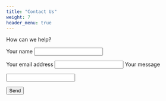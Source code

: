 ```yaml
---
title: "Contact Us"
weight: 7
header_menu: true
---
```


How can we help?

<form class="kwes-form"
  action="https://kwes.io/api/foreign/forms/7YD9S82N91ySqpaVHWVD">

  <label for="name">Your name</label>
  <input type="text" name="name" rules="required|alpha">

  <label for="name">Your email address</label>
  <input type="text" name="email" rules="required|email">
  <label for="name">Your message</label>
  
  <input type="text" name="message" rules="required">
  
  <button type="submit">Send</button>
</form>
